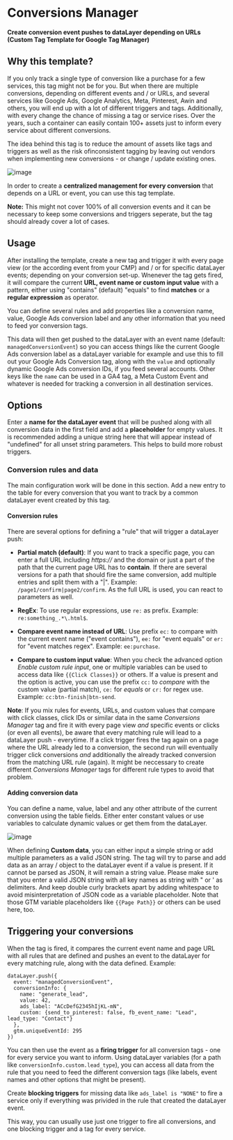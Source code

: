 # Conversions Manager

**Create conversion event pushes to dataLayer depending on URLs (Custom Tag Template for Google Tag Manager)**

## Why this template? 
If you only track a single type of conversion like a purchase for a few services, this tag might not be for you. But when there are multiple conversions, depending on different events and / or URLs, and several services like Google Ads, Google Analytics, Meta, Pinterest, Awin and others, you will end up with a lot of different triggers and tags. Additionally, with every change the chance of missing a tag or service rises. Over the years, such a container can easily contain 100+ assets just to inform every service about different conversions. 

The idea behind this tag is to reduce the amount of assets like tags and triggers as well as the risk ofinconsistent tagging by leaving out vendors when implementing new conversions - or change / update existing ones. 

![image](https://github.com/user-attachments/assets/d5a43c5d-52d2-4cef-b318-f34497bc6be1)

In order to create a **centralized management for every conversion** that depends on a URL or event, you can use this tag template. 

**Note:** This might not cover 100% of all conversion events and it can be necessary to keep some conversions and triggers seperate, but the tag should already cover a lot of cases.      

## Usage
After installing the template, create a new tag and trigger it with every page view (or the according event from your CMP) and / or for specific dataLayer events; depending on your conversion set-up. Wnenever the tag gets fired, it will compare the current **URL, event name or custom input value** with a pattern, either using "contains" (default) "equals" to find **matches** or a **regular expression** as operator.

You can define several rules and add properties like a conversion name, value, Google Ads conversion label and any other information that you need to feed yor conversion tags. 

This data will then get pushed to the dataLayer with an event name (default: `managedConversionEvent`) so you can access things like the current Google Ads conversion label as a dataLayer variable for example and use this to fill out your Google Ads Conversion tag, along with the `value` and optionally dynamic Google Ads conversion IDs, if you feed several accounts. Other keys like the `name` can be used in a GA4 tag, a Meta Custom Event and whatever is needed for tracking a conversion in all destination services.

## Options
Enter a **name for the dataLayer event** that will be pushed along with all conversion data in the first field and add a **placeholder** for empty values. It is recommended adding a unique string here that will appear instead of "undefined" for all unset string parameters. This helps to build more robust triggers.

### Conversion rules and data
The main configuration work will be done in this section. Add a new entry to the table for every conversion that you want to track by a common dataLayer event created by this tag.

#### Conversion rules
There are several options for defining a "rule" that will trigger a dataLayer push: 

- **Partial match (default)**: If you want to track a specific page, you can enter a full URL including *https://* and the domain or just a part of the path that the current page URL has to **contain**. If there are several versions for a path that should fire the same conversion, add multiple entries and split them with a "|". Example: `/page1/confirm|page2/confirm`. As the full URL is used, you can react to parameters as well. 

- **RegEx**: To use regular expressions, use `re:` as prefix. Example: `re:something_.*\.html$`.

- **Compare event name instead of URL**: Use prefix `ec:` to compare with the current event name ("event contains"), `ee:` for "event equals" or `er:` for "event matches regex". Example: `ee:purchase`.

- **Compare to custom input value**: When you check the advanced option *Enable custom rule input*, one or multiple variables can be used to access data like `{{Click Classes}}` or others. If a value is present and the option is active, you can use the prefix `cc:` to *compare* with the custom value (partial match), `ce:` for *equals* or `cr:` for regex use. Example: `cc:btn-finish|btn-send`.

**Note**: If you mix rules for events, URLs, and custom values that compare with click classes, click IDs or similar data in the same *Conversions Manager* tag and fire it with every page view *and* specific events or clicks (or even all events), be aware that every matching rule will lead to a dataLayer push - everytime. If a click trigger fires the tag again on a page where the URL already led to a conversion, the second run will eventually trigger click conversions *and* additionally the already tracked conversion from the matching URL rule (again). It might be neccessary to create different *Conversions Manager* tags for different rule types to avoid that problem.

#### Adding conversion data
You can define a name, value, label and any other attribute of the current conversion using the table fields. Either enter constant values or use variables to calculate dynamic values or get them from the dataLayer. 

![image](https://github.com/user-attachments/assets/281aec7f-025a-47bc-8bb8-dc8b0d5011fa)

When defining **Custom data**, you can either input a simple string or add multiple parameters as a valid JSON string. The tag will try to parse and add data as an array / object to the dataLayer event if a value is present. If it cannot be parsed as JSON, it will remain a string value. Please make sure that you enter a valid JSON string with all key names as string with " or ' as delimiters. And keep double curly brackets apart by adding whitespace to avoid misinterpretation of JSON code as a variable placeholder. Note that those GTM variable placeholders like `{{Page Path}}` or others can be used here, too. 

## Triggering your conversions
When the tag is fired, it compares the current event name and page URL with all rules that are defined and pushes an event to the dataLayer for every matching rule, along with the data defined. Example: 

```
dataLayer.push({
  event: "managedConversionEvent",
  conversionInfo: {
    name: "generate_lead",
    value: 42,
    ads_label: "ACcDefG2345hIjKL-mN",
    custom: {send_to_pinterest: false, fb_event_name: "Lead", lead_type: "Contact"}
  },
  gtm.uniqueEventId: 295
})
```

You can then use the event as a **firing trigger** for all conversion tags - one for every service you want to inform. Using dataLayer variables (for a path like `conversionInfo.custom.lead_type`), you can access all data from the rule that you need to feed the different conversion tags (like labels, event names and other options that might be present). 

Create **blocking triggers** for missing data like `ads_label is "NONE"` to fire a service only if everything was privided in the rule that created the dataLayer event.  

This way, you can usually use just one trigger to fire all conversions, and one blocking trigger and a tag for every service.  
